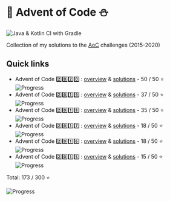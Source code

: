 # 🎄 Advent of Code ⛄️
![Java & Kotlin CI with Gradle](https://github.com/martapanc/Advent-of-Code/workflows/Java%20&%20Kotlin%20CI%20with%20Gradle/badge.svg)

Collection of my solutions to the [AoC](https://adventofcode.com/) challenges (2015-2020)


## Quick links

- Advent of Code 2️⃣0️⃣2️⃣0️⃣ : [overview](src/main/kotlin/aoc2020/README.md) & [solutions](src/main/kotlin/aoc2020) - 50 / 50 ⭐️ &emsp; ![Progress](https://progress-bar.dev/100/) 
- Advent of Code 2️⃣0️⃣1️⃣9️⃣ : [overview](src/main/kotlin/aoc2019/README.md) & [solutions](src/main/kotlin/aoc2019) - 37 / 50 ⭐️ &emsp; ![Progress](https://progress-bar.dev/74/) 
- Advent of Code 2️⃣0️⃣1️⃣8️⃣ : [overview](src/main/kotlin/aoc2018/README.md) & [solutions](src/main/kotlin/aoc2018) - 35 / 50 ⭐️ &emsp; ![Progress](https://progress-bar.dev/70/) 
- Advent of Code 2️⃣0️⃣1️⃣7️⃣ : [overview](src/main/kotlin/aoc2017/README.md) & [solutions](src/main/kotlin/aoc2017) - 18 / 50 ⭐️ &emsp; ![Progress](https://progress-bar.dev/36/) 
- Advent of Code 2️⃣0️⃣1️⃣6️⃣ : [overview](src/main/kotlin/aoc2016/README.md) & [solutions](src/main/kotlin/aoc2016) - 18 / 50 ⭐️ &emsp; ![Progress](https://progress-bar.dev/36/) 
- Advent of Code 2️⃣0️⃣1️⃣5️⃣ : [overview](src/main/kotlin/aoc2015/README.md) & [solutions](src/main/kotlin/aoc2015) - 15 / 50 ⭐️ &emsp; ![Progress](https://progress-bar.dev/30/) 

 Total:  173 / 300 ⭐

 ![Progress](https://progress-bar.dev/57/)
